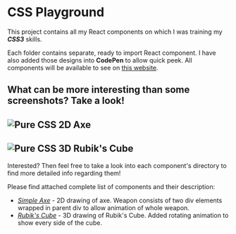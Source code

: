# CSS Playground

This project contains all my React components on which I was training my **_CSS3_** skills.

Each folder contains separate, ready to import React component.
I have also added those designs into **CodePen** to allow quick peek.
All components will be available to see on [this website].

**What can be more interesting than some screenshots? Take a look!**
-----
![Pure CSS 2D Axe](http://projects.bborawski.pl/css-playground/static/media/axe.jpg)
-----
![Pure CSS 3D Rubik's Cube](http://projects.bborawski.pl/css-playground/static/media/rubik.jpg)
-----

Interested? Then feel free to take a look into each component's directory to find more detailed info regarding them!

Please find attached complete list of components and their description:
- _[Simple Axe]_ - 2D drawing of axe. Weapon consists of two div elements wrapped in parent div to allow animation of whole weapon.
- _[Rubik's Cube]_ - 3D drawing of Rubik's Cube. Added rotating animation to show every side of the cube.

<!-- My Referrences -->
[this website]: http://projects.bborawski.pl/css-playground
[Simple Axe]: https://codepen.io/Borawski/pen/pVYaJb
[Rubik's Cube]: https://codepen.io/Borawski/pen/qYwxbV